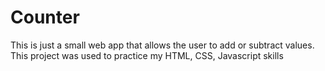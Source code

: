 # Counter
This is just a small web app that allows the user to add or subtract values. This project was used to practice my HTML, CSS, Javascript skills
